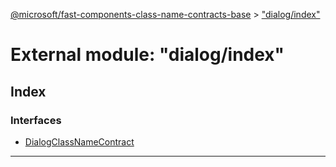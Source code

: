 [@microsoft/fast-components-class-name-contracts-base](../README.md) > ["dialog/index"](../modules/_dialog_index_.md)

# External module: "dialog/index"

## Index

### Interfaces

* [DialogClassNameContract](../interfaces/_dialog_index_.dialogclassnamecontract.md)

---


